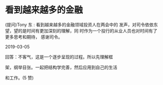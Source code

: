 # 看到越来越多的金融

(提问)Tony 东 : 看到越来越多的金融领域投资人在两会中的 发声，对司令依依东望，望的是时间有更加深刻的理解，同 时作为一个投行的从业人员也对时间有了更多思考和期待， 感谢司令。

2019-03-05

回答：不客气，这是一个逐步呈现的过程。所以先理解框

架，纲举目张。一起把结构学完善，然后应用到自己的生活

和工作。(5 赞)